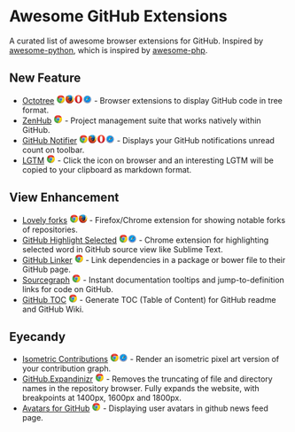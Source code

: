# Awesome GitHub Extensions

A curated list of awesome browser extensions for GitHub. Inspired by [awesome-python](https://github.com/vinta/awesome-python), which is inspired by [awesome-php](https://github.com/ziadoz/awesome-php).

## New Feature

* [Octotree](https://github.com/buunguyen/octotree) <a href="https://github.com/buunguyen/octotree"><img alt="Support Chrome" src="icons/Chrome.png" width="16"><img alt="Support Firefox" src="icons/Firefox.png" width="16"><img alt="Support Opera" src="icons/Opera.png" width="16"><img alt="Support Safari" src="icons/Safari.png" width="16"></a> - Browser extensions to display GitHub code in tree format.
* [ZenHub](https://www.zenhub.io) <a href="https://www.zenhub.io"><img alt="Support Chrome" src="icons/Chrome.png" width="16"></a> - Project management suite that works natively within GitHub.
* [GitHub Notifier](https://github.com/sindresorhus/github-notifier-chrome) <a href="https://github.com/sindresorhus/github-notifier-chrome"><img alt="Support Chrome" src="icons/Chrome.png" width="16"><img alt="Support Firefox" src="icons/Firefox.png" width="16"><img alt="Support Opera" src="icons/Opera.png" width="16"><img alt="Support Safari" src="icons/Safari.png" width="16"></a> - Displays your GitHub notifications unread count on toolbar.
* [LGTM](https://chrome.google.com/webstore/detail/lgtm/ihckpnhmmfhihijdjnnjfjogoajgdklf) <a href="https://chrome.google.com/webstore/detail/lgtm/ihckpnhmmfhihijdjnnjfjogoajgdklf"><img alt="Support Chrome" src="icons/Chrome.png" width="16"></a> - Click the icon on browser and an interesting LGTM will be copied to your clipboard as markdown format.

## View Enhancement

* [Lovely forks](https://github.com/musically-ut/lovely-forks) <a href="https://github.com/musically-ut/lovely-forks"><img alt="Support Chrome" src="icons/Chrome.png" width="16"><img alt="Support Firefox" src="icons/Firefox.png" width="16"></a> - Firefox/Chrome extension for showing notable forks of repositories.
* [GitHub Highlight Selected](https://github.com/Nuclides/github-highlight-selected) <a href="https://github.com/Nuclides/github-highlight-selected"><img alt="Support Chrome" src="icons/Chrome.png" width="16"><img alt="Support Safari" src="icons/Safari.png" width="16"></a> - Chrome extension for highlighting selected word in GitHub source view like Sublime Text.
* [GitHub Linker](https://github.com/stefanbuck/github-linker) <a href="https://github.com/stefanbuck/github-linker"><img alt="Support Chrome" src="icons/Chrome.png" width="16"></a> - Link dependencies in a package or bower file to their GitHub page.
* [Sourcegraph](https://chrome.google.com/webstore/detail/sourcegraph/dgjhfomjieaadpoljlnidmbgkdffpack) <a href="https://chrome.google.com/webstore/detail/sourcegraph/dgjhfomjieaadpoljlnidmbgkdffpack"><img alt="Support Chrome" src="icons/Chrome.png" width="16"></a> - Instant documentation tooltips and jump-to-definition links for code on GitHub.
* [GitHub TOC](https://github.com/summerblue/github-toc) <a href="https://github.com/summerblue/github-toc"><img alt="Support Chrome" src="icons/Chrome.png" width="16"></a> - Generate TOC (Table of Content) for GitHub readme and GitHub Wiki.

## Eyecandy

* [Isometric Contributions](https://github.com/jasonlong/isometric-contributions) <a href="https://github.com/jasonlong/isometric-contributions"><img alt="Support Chrome" src="icons/Chrome.png" width="16"><img alt="Support Safari" src="icons/Safari.png" width="16"></a> - Render an isometric pixel art version of your contribution graph.
* [GitHub.Expandinizr](https://github.com/thecodejunkie/github.expandinizr) <a href="https://github.com/thecodejunkie/github.expandinizr"><img alt="Support Chrome" src="icons/Chrome.png" width="16"></a> - Removes the truncating of file and directory names in the repository browser. Fully expands the website, with breakpoints at 1400px, 1600px and 1800px.
* [Avatars for GitHub](https://chrome.google.com/webstore/detail/avatars-for-github/pgjmdbklnfklcjfbonjfkdhaonlfogbb) <a href="https://chrome.google.com/webstore/detail/avatars-for-github/pgjmdbklnfklcjfbonjfkdhaonlfogbb"><img alt="Support Chrome" src="icons/Chrome.png" width="16"></a> - Displaying user avatars in github news feed page.

